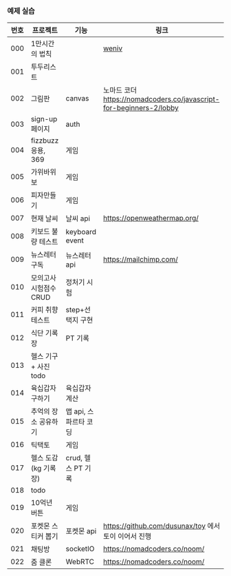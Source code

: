 ### 예제 실습

| 번호 | 프로젝트 | 기능 | 링크 |
| --- | --- | --- | --- |
| 000 | 1만시간의 법칙 |  | [weniv](https://www.figma.com/file/YIoHn24LhFrCBEedo96rx6/1%EB%A7%8C-%EC%8B%9C%EA%B0%84%EC%9D%98-%EB%B2%95%EC%B9%99?node-id=0%3A1 )|
| 001 | 투두리스트 |  | |
| 002 | 그림판 | canvas | 노마드 코더 https://nomadcoders.co/javascript-for-beginners-2/lobby |
| 003 | sign-up 페이지 | auth |  |
| 004 | fizzbuzz응용, 369 | 게임 | |
| 005 | 가위바위보 | 게임 |  |
| 006 | 피자만들기 | 게임 |  |
| 007 | 현재 날씨 | 날씨 api | https://openweathermap.org/ |
| 008 | 키보드 불량 테스트 | keyboard event |  |
| 009 | 뉴스레터 구독 | 뉴스레터 api | https://mailchimp.com/ |
| 010 | 모의고사 시험점수 CRUD | 정처기 시험 |  |
| 011 | 커피 취향 테스트 | step+선택지 구현 |  |
| 012 | 식단 기록장 | PT 기록  |  |
| 013 | 헬스 기구 + 사진 todo |  | |
| 014 | 육십갑자 구하기 | 육십갑자 계산 | |
| 015 | 추억의 장소 공유하기 | 맵 api, 스파르타 코딩 |  |
| 016 | 틱택토 | 게임 |  |
| 017 | 헬스 도감(kg 기록장) | crud, 헬스 PT 기록 |  |
| 018 | todo |  |  |
| 019 | 10억년 버튼 | 게임 |  |
| 020 | 포켓몬 스티커 뽑기 | 포켓몬 api | https://github.com/dusunax/toy 에서 토이 이어서 진행 |
| 021 | 채팅방 | socketIO | https://nomadcoders.co/noom/ |
| 022 | 줌 클론 | WebRTC | https://nomadcoders.co/noom/ |
